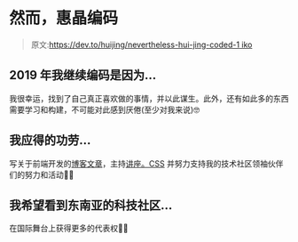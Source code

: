 # 然而，惠晶编码

> 原文:[https://dev.to/huijing/nevertheless-hui-jing-coded-1 iko](https://dev.to/huijing/nevertheless-hui-jing-coded--1iko)

## 2019 年我继续编码是因为...

我很幸运，找到了自己真正喜欢做的事情，并以此谋生。此外，还有如此多的东西需要学习和构建，不可能对此感到厌倦(至少对我来说)🤓

## [](#i-deserve-credit-for)我应得的功劳...

写关于前端开发的[博客文章](https://www.chenhuijing.com/blog)，主持[讲座。CSS](https://singaporecss.github.io) 并努力支持我的技术社区领袖伙伴们的努力和活动🙆‍♀️

## 我希望看到东南亚的科技社区...

在国际舞台上获得更多的代表权🤸‍♀️